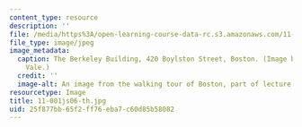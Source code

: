 ```yaml
---
content_type: resource
description: ''
file: /media/https%3A/open-learning-course-data-rc.s3.amazonaws.com/11-001j-introduction-to-urban-design-and-development-spring-2006/25f877bb65f2ff76eba7c60d85b58082_11-001js06-th.jpg
file_type: image/jpeg
image_metadata:
  caption: The Berkeley Building, 420 Boylston Street, Boston. (Image by Prof. Larry
    Vale.)
  credit: ''
  image-alt: An image from the walking tour of Boston, part of lecture 2.
resourcetype: Image
title: 11-001js06-th.jpg
uid: 25f877bb-65f2-ff76-eba7-c60d85b58082
---
```

